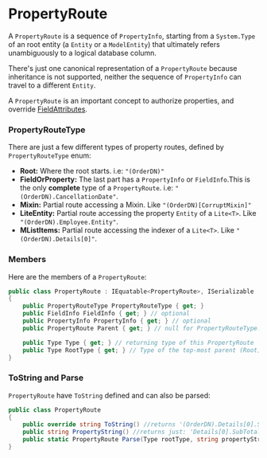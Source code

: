 # PropertyRoute

A `PropertyRoute` is a sequence of `PropertyInfo`, starting from a `System.Type` of an root entity (a `Entity` or a `ModelEntity`) that ultimately refers unambiguously to a logical database column. 

There's just one canonical representation of a `PropertyRoute` because inheritance is not supported, neither the sequence of `PropertyInfo` can travel to a different `Entity`. 

A `PropertyRoute` is an important concept to authorize properties, and override [FieldAttributes](FieldAttributes.md).

### PropertyRouteType

There are just a few different types of property routes, defined by `PropertyRouteType` enum:

* **Root:** Where the root starts. i.e: `"(OrderDN)"` 
* **FieldOrProperty:** The last part has a `PropertyInfo` or `FieldInfo`.This is the only **complete** type of a `PropertyRoute`. i.e: `"(OrderDN).CancellationDate"`. 
* **Mixin:** Partial route accessing a Mixin. Like `"(OrderDN)[CorruptMixin]"` 
* **LiteEntity:** Partial route accessing the property `Entity` of a `Lite<T>`. Like `"(OrderDN).Employee.Entity"`.
* **MListItems:** Partial route accessing the indexer of a `Lite<T>`. Like `"(OrderDN).Details[0]"`.

### Members

Here are the members of a `PropertyRoute`: 

```C#
public class PropertyRoute : IEquatable<PropertyRoute>, ISerializable
{
    public PropertyRouteType PropertyRouteType { get; }
    public FieldInfo FieldInfo { get; } // optional
    public PropertyInfo PropertyInfo { get; } // optional
    public PropertyRoute Parent { get; } // null for PropertyRouteType.Root

    public Type Type { get; } // returning type of this PropertyRoute
    public Type RootType { get; } // Type of the top-most parent (Root)
}
```


### ToString and Parse

`PropertyRoute` have `ToString` defined and can also be parsed: 

```C#
public class PropertyRoute
{
    public override string ToString() //returns '(OrderDN).Details[0].SubTotalPrice'
    public string PropertyString() //returns just: 'Details[0].SubTotalPrice'
    public static PropertyRoute Parse(Type rootType, string propertyString) //parses a propertyString given the rootType
}
``` 

